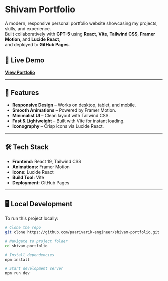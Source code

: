 # Shivam Portfolio

A modern, responsive personal portfolio website showcasing my projects, skills, and experience.  
Built collaboratively with **GPT-5** using **React**, **Vite**, **Tailwind CSS**, **Framer Motion**, and **Lucide React**,  
and deployed to **GitHub Pages**.

## 🚀 Live Demo
[**View Portfolio**](https://paarivarik-engineer.github.io/shivam-portfolio/)

---

## 📌 Features
- **Responsive Design** – Works on desktop, tablet, and mobile.
- **Smooth Animations** – Powered by Framer Motion.
- **Minimalist UI** – Clean layout with Tailwind CSS.
- **Fast & Lightweight** – Built with Vite for instant loading.
- **Iconography** – Crisp icons via Lucide React.

---

## 🛠 Tech Stack
- **Frontend:** React 19, Tailwind CSS
- **Animations:** Framer Motion
- **Icons:** Lucide React
- **Build Tool:** Vite
- **Deployment:** GitHub Pages

---

## 🖥️ Local Development
To run this project locally:

```bash
# Clone the repo
git clone https://github.com/paarivarik-engineer/shivam-portfolio.git

# Navigate to project folder
cd shivam-portfolio

# Install dependencies
npm install

# Start development server
npm run dev
